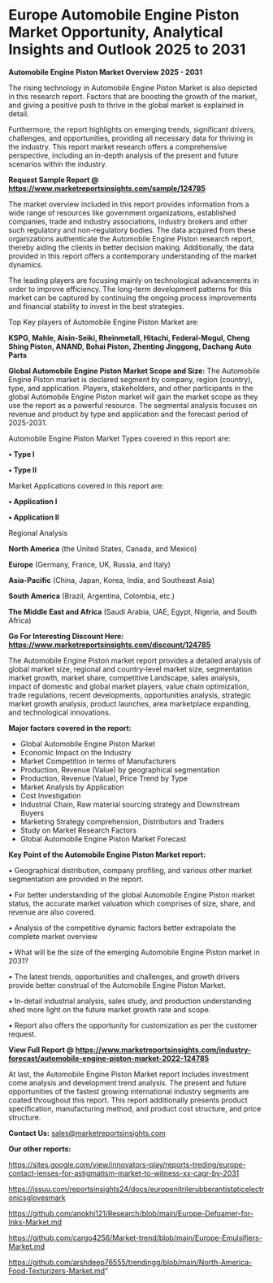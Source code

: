 # Europe Automobile Engine Piston Market Opportunity, Analytical Insights and Outlook 2025 to 2031

<Strong> Automobile Engine Piston Market Overview 2025 - 2031</strong>

The rising technology in Automobile Engine Piston Market is also depicted in this research report. Factors that are boosting the growth of the market, and giving a positive push to thrive in the global market is explained in detail.

Furthermore, the report highlights on emerging trends, significant drivers, challenges, and opportunities, providing all necessary data for thriving in the industry. This report market research offers a comprehensive perspective, including an in-depth analysis of the present and future scenarios within the industry.

<strong>Request Sample Report @ <a href=https://www.marketreportsinsights.com/sample/124785>https://www.marketreportsinsights.com/sample/124785</a></strong>

The market overview included in this report provides information from a wide range of resources like government organizations, established companies, trade and industry associations, industry brokers and other such regulatory and non-regulatory bodies. The data acquired from these organizations authenticate the Automobile Engine Piston research report, thereby aiding the clients in better decision making. Additionally, the data provided in this report offers a contemporary understanding of the market dynamics.

The leading players are focusing mainly on technological advancements in order to improve efficiency. The long-term development patterns for this market can be captured by continuing the ongoing process improvements and financial stability to invest in the best strategies.

Top Key players of Automobile Engine Piston Market are:

<strong>KSPG, Mahle, Aisin-Seiki, Rheinmetall, Hitachi, Federal-Mogul, Cheng Shing Piston, ANAND, Bohai Piston, Zhenting Jinggong, Dachang Auto Parts</strong>

<strong><b>Global Automobile Engine Piston Market Scope and Size:</b></strong>
The Automobile Engine Piston market is declared segment by company, region (country), type, and application. Players, stakeholders, and other participants in the global Automobile Engine Piston market will gain the market scope as they use the report as a powerful resource. The segmental analysis focuses on revenue and product by type and application and the forecast period of 2025-2031.

Automobile Engine Piston Market Types covered in this report are:

<strong>• Type I

• Type II</strong>

Market Applications covered in this report are:

<strong>• Application I

• Application II</strong> 

Regional Analysis

<strong>North America</strong> (the United States, Canada, and Mexico)

<strong>Europe</strong> (Germany, France, UK, Russia, and Italy)

<strong>Asia-Pacific</strong> (China, Japan, Korea, India, and Southeast Asia)

<strong>South America</strong> (Brazil, Argentina, Colombia, etc.)

<strong>The Middle East and Africa</strong> (Saudi Arabia, UAE, Egypt, Nigeria, and South Africa)

<strong>Go For Interesting Discount Here: <a href=https://www.marketreportsinsights.com/discount/124785>https://www.marketreportsinsights.com/discount/124785</a></strong>

The Automobile Engine Piston market report provides a detailed analysis of global market size, regional and country-level market size, segmentation market growth, market share, competitive Landscape, sales analysis, impact of domestic and global market players, value chain optimization, trade regulations, recent developments, opportunities analysis, strategic market growth analysis, product launches, area marketplace expanding, and technological innovations.

<strong><b>Major factors covered in the report:</b></strong>
<ul>
  <li>Global Automobile Engine Piston Market </li>
  <li>Economic Impact on the Industry</li>
  <li>Market Competition in terms of Manufacturers</li>
  <li>Production, Revenue (Value) by geographical segmentation</li>
  <li>Production, Revenue (Value), Price Trend by Type</li>
  <li>Market Analysis by Application</li>
  <li>Cost Investigation</li>
  <li>Industrial Chain, Raw material sourcing strategy and Downstream Buyers</li>
  <li>Marketing Strategy comprehension, Distributors and Traders</li>
  <li>Study on Market Research Factors</li>
  <li>Global Automobile Engine Piston Market Forecast</li>
</ul>

<strong><b>Key Point of the Automobile Engine Piston Market report:</b></strong>

• Geographical distribution, company profiling, and various other market segmentation are provided in the report.

• For better understanding of the global Automobile Engine Piston market status, the accurate market valuation which comprises of size, share, and revenue are also covered.

• Analysis of the competitive dynamic factors better extrapolate the complete market overview

• What will be the size of the emerging Automobile Engine Piston market in 2031?

• The latest trends, opportunities and challenges, and growth drivers provide better construal of the Automobile Engine Piston Market.

• In-detail industrial analysis, sales study, and production understanding shed more light on the future market growth rate and scope.

• Report also offers the opportunity for customization as per the customer request.

<strong><b>View Full Report @ <a href=https://www.marketreportsinsights.com/industry-forecast/automobile-engine-piston-market-2022-124785>https://www.marketreportsinsights.com/industry-forecast/automobile-engine-piston-market-2022-124785</a></b></strong>


At last, the Automobile Engine Piston Market report includes investment come analysis and development trend analysis. The present and future opportunities of the fastest growing international industry segments are coated throughout this report. This report additionally presents product specification, manufacturing method, and product cost structure, and price structure.

<strong>Contact Us:</strong>
sales@marketreportsinsights.com

<strong>Our other reports:</strong>

<a href=https://sites.google.com/view/innovators-play/reports-treding/europe-contact-lenses-for-astigmatism-market-to-witness-xx-cagr-by-2031>https://sites.google.com/view/innovators-play/reports-treding/europe-contact-lenses-for-astigmatism-market-to-witness-xx-cagr-by-2031</a>

<a href=https://issuu.com/reportsinsights24/docs/europenitrilerubberantistaticelectronicsglovesmark>https://issuu.com/reportsinsights24/docs/europenitrilerubberantistaticelectronicsglovesmark</a>

<a href=https://github.com/anokhi121/Research/blob/main/Europe-Defoamer-for-Inks-Market.md>https://github.com/anokhi121/Research/blob/main/Europe-Defoamer-for-Inks-Market.md</a>

<a href=https://github.com/cargo4256/Market-trend/blob/main/Europe-Emulsifiers-Market.md>https://github.com/cargo4256/Market-trend/blob/main/Europe-Emulsifiers-Market.md</a>

<a href=https://github.com/arshdeep76555/trendingg/blob/main/North-America-Food-Texturizers-Market.md>https://github.com/arshdeep76555/trendingg/blob/main/North-America-Food-Texturizers-Market.md</a>"
